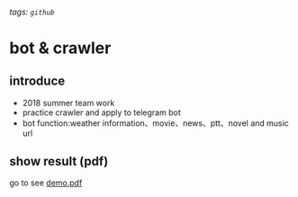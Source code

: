###### tags: `github`
# bot & crawler
## introduce
* 2018 summer team work 
* practice crawler and apply to telegram bot
* bot function:weather information、movie、news、ptt、novel and music url

## show result (pdf) 
go to see [demo.pdf](https://github.com/cuta8451/bot_crawler/blob/master/Demo.pdf)




